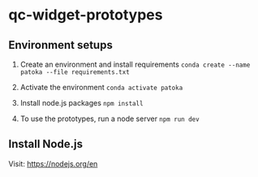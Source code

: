 # qc-widget-prototypes

## Environment setups

1. Create an environment and install requirements
`conda create --name patoka --file requirements.txt`

2. Activate the environment
`conda activate patoka`

3. Install node.js packages
`npm install`

4. To use the prototypes, run a node server
`npm run dev`

## Install Node.js

Visit: https://nodejs.org/en
